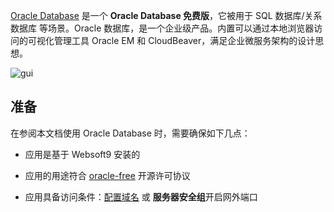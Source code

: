 [Oracle Database](https://www.oracle.com/) 是一个 **Oracle Database 免费版**，它被用于 SQL 数据库/关系数据库  等场景。Oracle 数据库，是一个企业级产品。内置可以通过本地浏览器访问的可视化管理工具 Oracle EM 和 CloudBeaver，满足企业微服务架构的设计思想。


![gui](http://libs.websoft9.com/Websoft9/DocsPicture/zh/oracle/oracle-database-1024x410.jpg)


## 准备

在参阅本文档使用 Oracle Database 时，需要确保如下几点：

- 应用是基于 Websoft9 安装的

- 应用的用途符合 [oracle-free](https://www.oracle.com/downloads/licenses/oracle-free-license.html) 开源许可协议

- 应用具备访问条件：[配置域名](./guide/appsetdomain) 或 **服务器安全组**开启网外端口